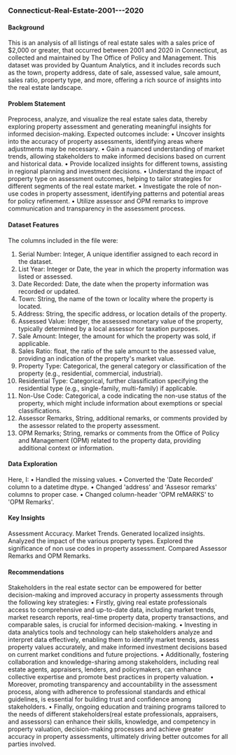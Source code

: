 ### Connecticut-Real-Estate-2001---2020

#### Background
This is an analysis of all listings of real estate sales with a sales price of $2,000 or greater, that occurred between 2001 and 2020 in Connecticut, as collected and maintained by The Office of Policy and Management.
This dataset was provided by Quantum Analytics, and it includes records such as the town, property address, date of sale, assessed value, sale amount, sales ratio, property type, and more, offering a rich source of insights into the real estate landscape.

#### Problem Statement
Preprocess, analyze, and visualize the real estate sales data, thereby exploring property assessment and generating meaningful insights for informed decision-making.
Expected outcomes include:
•	Uncover insights into the accuracy of property assessments, identifying areas where adjustments may be necessary.
•	Gain a nuanced understanding of market trends, allowing stakeholders to make informed decisions based on current and historical data.
•	Provide localized insights for different towns, assisting in regional planning and investment decisions.
•	Understand the impact of property type on assessment outcomes, helping to tailor strategies for different segments of the real estate market.
•	Investigate the role of non-use codes in property assessment, identifying patterns and potential areas for policy refinement.
•	Utilize assessor and OPM remarks to improve communication and transparency in the assessment process.

#### Dataset Features
The columns included in the file were:
1.	Serial Number: Integer, A unique identifier assigned to each record in the dataset.
2.	List Year: Integer or Date, the year in which the property information was listed or assessed.
3.	Date Recorded: Date, the date when the property information was recorded or updated.
4.	Town: String, the name of the town or locality where the property is located.
5.	Address: String, the specific address, or location details of the property.
6.	Assessed Value: Integer, the assessed monetary value of the property, typically determined by a local assessor for taxation purposes.
7.	Sale Amount: Integer, the amount for which the property was sold, if applicable.
8.	Sales Ratio: float, the ratio of the sale amount to the assessed value, providing an indication of the property's market value.
9.	Property Type: Categorical, the general category or classification of the property (e.g., residential, commercial, industrial).
10.	Residential Type: Categorical, further classification specifying the residential type (e.g., single-family, multi-family) if applicable.
11.	Non-Use Code: Categorical, a code indicating the non-use status of the property, which might include information about exemptions or special classifications.
12.	Assessor Remarks, String, additional remarks, or comments provided by the assessor related to the property assessment.
13.	OPM Remarks; String, remarks or comments from the Office of Policy and Management (OPM) related to the property data, providing additional context or information.

#### Data Exploration
Here, I:
•	Handled the missing values.
•	Converted the 'Date Recorded' column to a datetime dtype.
•	Changed 'address' and 'Assesor remarks' columns to proper case.
•	Changed column-header 'OPM reMARKS' to 'OPM Remarks'.

#### Key Insights
Assessment Accuracy.
Market Trends.
Generated localized insights.
Analyzed the impact of the various property types.
Explored the significance of non use codes in property assessment.
Compared Assessor Remarks and OPM Remarks.


#### Recommendations
Stakeholders in the real estate sector can be empowered for better decision-making and improved accuracy in property assessments through the following key strategies:
•	Firstly, giving real estate professionals access to comprehensive and up-to-date data, including market trends, market research reports, real-time property data, property transactions, and comparable sales, is crucial for informed decision-making.
•	Investing in data analytics tools and technology can help stakeholders analyze and interpret data effectively, enabling them to identify market trends, assess property values accurately, and make informed investment decisions based on current market conditions and future projections.
•	Additionally, fostering collaboration and knowledge-sharing among stakeholders, including real estate agents, appraisers, lenders, and policymakers, can enhance collective expertise and promote best practices in property valuation.
•	Moreover, promoting transparency and accountability in the assessment process, along with adherence to professional standards and ethical guidelines, is essential for building trust and confidence among stakeholders.
•	Finally, ongoing education and training programs tailored to the needs of different stakeholders(real estate professionals, appraisers, and assessors) can enhance their skills, knowledge, and competency in property valuation, decision-making processes and achieve greater accuracy in property assessments, ultimately driving better outcomes for all parties involved.

